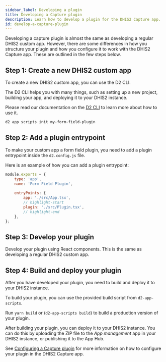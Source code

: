```yaml
---
sidebar_label: Developing a plugin
title: Developing a Capture plugin
description: Learn how to develop a plugin for the DHIS2 Capture app.
id: develop-a-capture-plugin
---
```


Developing a capture plugin is almost the same as developing a regular DHIS2 custom app. However, there are some differences in how you structure your plugin and how you configure it to work with the DHIS2 Capture app. These are outlined in the few steps below.

## Step 1: Create a new DHIS2 custom app

To create a new DHIS2 custom app, you can use the D2 CLI.

The D2 CLI helps you with many things, such as setting up a new project, building your app, and deploying it to your DHIS2 instance.

Please read our documentation on the [D2 CLI](/docs/quickstart/quickstart-web) to learn more about how to use it. 

```sh
d2 app scripts init my-form-field-plugin
```

## Step 2: Add a plugin entrypoint

To make your custom app a form field plugin, you need to add a plugin entrypoint inside the `d2.config.js` file.

Here is an example of how you can add a plugin entrypoint:

```js
module.exports = {
    type: 'app',
    name: 'Form Field Plugin',
    
    entryPoints: {
        app: './src/App.tsx',
        // highlight-start
        plugin: './src/Plugin.tsx',
        // highlight-end
    },
};
```

## Step 3: Develop your plugin

Develop your plugin using React components. This is the same as developing a regular DHIS2 custom app.

## Step 4: Build and deploy your plugin

After you have developed your plugin, you need to build and deploy it to your DHIS2 instance.

To build your plugin, you can use the provided build script from `d2-app-scripts`.

Run `yarn build` or (`d2-app-scripts build`) to build a production version of your plugin.

After building your plugin, you can deploy it to your DHIS2 instance.
You can do this by uploading the ZIP file to the _App management_ app in your DHIS2 instance, or publishing it to the App Hub.

See [Configuring a Capture plugin](configure-a-capture-plugin) for more information on how to configure your plugin in the DHIS2 Capture app.
